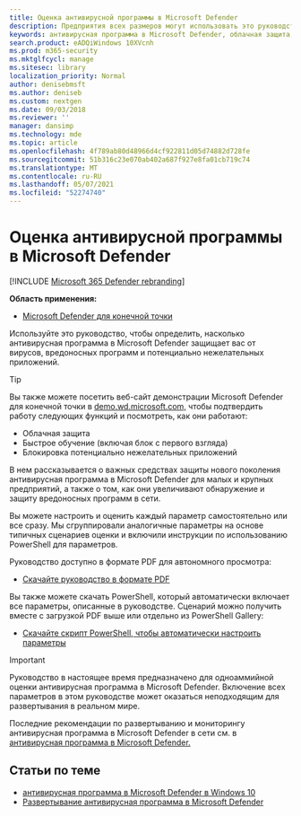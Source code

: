 ```yaml
---
title: Оценка антивирусной программы в Microsoft Defender
description: Предприятия всех размеров могут использовать это руководство для оценки и тестирования защиты, антивирусная программа в Microsoft Defender в Windows 10.
keywords: антивирусная программа в Microsoft Defender, облачная защита, облако, антивирусное программное обеспечение, безопасность, защита, оценка, тестирование, защита, сравнение, защита в режиме реального времени
search.product: eADQiWindows 10XVcnh
ms.prod: m365-security
ms.mktglfcycl: manage
ms.sitesec: library
localization_priority: Normal
author: denisebmsft
ms.author: deniseb
ms.custom: nextgen
ms.date: 09/03/2018
ms.reviewer: ''
manager: dansimp
ms.technology: mde
ms.topic: article
ms.openlocfilehash: 4f789ab80d48966d4cf922811d05d74882d728fe
ms.sourcegitcommit: 51b316c23e070ab402a687f927e8fa01cb719c74
ms.translationtype: MT
ms.contentlocale: ru-RU
ms.lasthandoff: 05/07/2021
ms.locfileid: "52274740"
---
```

# <a name="evaluate-microsoft-defender-antivirus"></a>Оценка антивирусной программы в Microsoft Defender

[!INCLUDE [Microsoft 365 Defender rebranding](../../includes/microsoft-defender.md)]


**Область применения:**

- [Microsoft Defender для конечной точки](/microsoft-365/security/defender-endpoint/)

Используйте это руководство, чтобы определить, насколько антивирусная программа в Microsoft Defender защищает вас от вирусов, вредоносных программ и потенциально нежелательных приложений.

>[!TIP]
>Вы также можете посетить веб-сайт демонстрации Microsoft Defender для конечной точки в [demo.wd.microsoft.com,](https://demo.wd.microsoft.com?ocid=cx-wddocs-testground) чтобы подтвердить работу следующих функций и посмотреть, как они работают:
>- Облачная защита
>- Быстрое обучение (включая блок с первого взгляда)
>- Блокировка потенциально нежелательных приложений

В нем рассказывается о важных средствах защиты нового поколения антивирусная программа в Microsoft Defender для малых и крупных предприятий, а также о том, как они увеличивают обнаружение и защиту вредоносных программ в сети.

Вы можете настроить и оценить каждый параметр самостоятельно или все сразу. Мы сгруппировали аналогичные параметры на основе типичных сценариев оценки и включили инструкции по использованию PowerShell для параметров.

Руководство доступно в формате PDF для автономного просмотра:

- [Скачайте руководство в формате PDF](https://www.microsoft.com/download/details.aspx?id=54795)

Вы также можете скачать PowerShell, который автоматически включает все параметры, описанные в руководстве. Сценарий можно получить вместе с загрузкой PDF выше или отдельно из PowerShell Gallery:

- [Скачайте скрипт PowerShell, чтобы автоматически настроить параметры](https://www.powershellgallery.com/packages/WindowsDefender_InternalEvaluationSettings)

> [!IMPORTANT]
> Руководство в настоящее время предназначено для одноаммийной оценки антивирусная программа в Microsoft Defender. Включение всех параметров в этом руководстве может оказаться неподходящим для развертывания в реальном мире.
>
> Последние рекомендации по развертыванию и мониторингу антивирусная программа в Microsoft Defender в сети см. в [антивирусная программа в Microsoft Defender.](deploy-manage-report-microsoft-defender-antivirus.md)

## <a name="related-topics"></a>Статьи по теме

- [антивирусная программа в Microsoft Defender в Windows 10](microsoft-defender-antivirus-in-windows-10.md)
- [Развертывание антивирусная программа в Microsoft Defender](deploy-manage-report-microsoft-defender-antivirus.md)